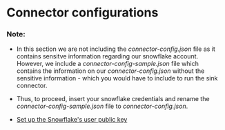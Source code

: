 # Connector configurations

### Note:
- In this section we are not including the *connector-config.json* file as it contains sensitve information regarding our snowflake account. However, we include a *connector-config-sample.json* file which contains the information on our *connector-config.json* without the sensitive information - which you would have to include to run the sink connector.

- Thus, to proceed, insert your snowflake credentials and rename the *connector-config-sample.json* file to *connector-config.json*.

- [Set up the Snowflake's user public key](https://docs.snowflake.com/en/user-guide/kafka-connector-install#configuring-the-kafka-connector)